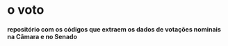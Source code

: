 # o voto

#### repositório com os códigos que extraem os dados de votações nominais na Câmara e no Senado
